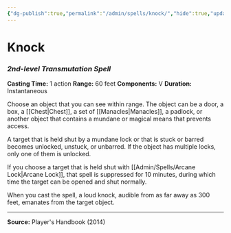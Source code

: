 ```yaml
---
{"dg-publish":true,"permalink":"/admin/spells/knock/","hide":true,"updated":"2025-08-11T11:53:30.931+01:00"}
---
```


# Knock
### *2nd-level Transmutation Spell*
**Casting Time:** 1 action
**Range:** 60 feet
**Components:** V
**Duration:** Instantaneous

Choose an object that you can see within range. The object can be a door, a box, a [[Chest\|Chest]], a set of [[Manacles\|Manacles]], a padlock, or another object that contains a mundane or magical means that prevents access.

A target that is held shut by a mundane lock or that is stuck or barred becomes unlocked, unstuck, or unbarred. If the object has multiple locks, only one of them is unlocked.

If you choose a target that is held shut with [[Admin/Spells/Arcane Lock\|Arcane Lock]], that spell is suppressed for 10 minutes, during which time the target can be opened and shut normally.

When you cast the spell, a loud knock, audible from as far away as 300 feet, emanates from the target object.

---
**Source:** Player's Handbook (2014)